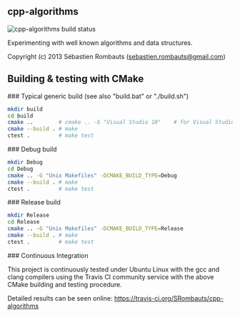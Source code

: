cpp-algorithms
------------

![cpp-algorithms build status](https://api.travis-ci.org/SRombauts/cpp-algorithms.png "cpp-algorithms build status")

Experimenting with well known algorithms and data structures.

Copyright (c) 2013 Sébastien Rombauts (sebastien.rombauts@gmail.com)

## Building & testing with CMake

### Typical generic build (see also "build.bat" or "./build.sh")

```bash
mkdir build
cd build
cmake ..        # cmake .. -G "Visual Studio 10"    # for Visual Studio 2010
cmake --build . # make
ctest .         # make test
```

### Debug build

```bash
mkdir Debug
cd Debug
cmake .. -G "Unix Makefiles" -DCMAKE_BUILD_TYPE=Debug
cmake --build . # make
ctest .         # make test
```

### Release build

```bash
mkdir Release
cd Release
cmake .. -G "Unix Makefiles" -DCMAKE_BUILD_TYPE=Release
cmake --build . # make
ctest .         # make test
```

### Continuous Integration

This project is continuously tested under Ubuntu Linux with the gcc and clang compilers
using the Travis CI community service with the above CMake building and testing procedure.

Detailed results can be seen online: https://travis-ci.org/SRombauts/cpp-algorithms

